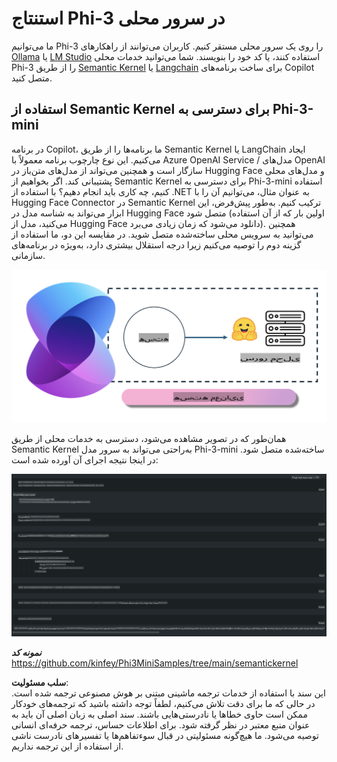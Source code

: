 # **استنتاج Phi-3 در سرور محلی**

ما می‌توانیم Phi-3 را روی یک سرور محلی مستقر کنیم. کاربران می‌توانند از راهکارهای [Ollama](https://ollama.com) یا [LM Studio](https://llamaedge.com) استفاده کنند، یا کد خود را بنویسند. شما می‌توانید خدمات محلی Phi-3 را از طریق [Semantic Kernel](https://github.com/microsoft/semantic-kernel?WT.mc_id=aiml-138114-kinfeylo) یا [Langchain](https://www.langchain.com/) برای ساخت برنامه‌های Copilot متصل کنید.

## **استفاده از Semantic Kernel برای دسترسی به Phi-3-mini**

در برنامه Copilot، ما برنامه‌ها را از طریق Semantic Kernel یا LangChain ایجاد می‌کنیم. این نوع چارچوب برنامه معمولاً با Azure OpenAI Service / مدل‌های OpenAI سازگار است و همچنین می‌تواند از مدل‌های متن‌باز در Hugging Face و مدل‌های محلی پشتیبانی کند. اگر بخواهیم از Semantic Kernel برای دسترسی به Phi-3-mini استفاده کنیم، چه کاری باید انجام دهیم؟ با استفاده از .NET به عنوان مثال، می‌توانیم آن را با Hugging Face Connector در Semantic Kernel ترکیب کنیم. به‌طور پیش‌فرض، این ابزار می‌تواند به شناسه مدل در Hugging Face متصل شود (اولین بار که از آن استفاده می‌کنید، مدل از Hugging Face دانلود می‌شود که زمان زیادی می‌برد). همچنین می‌توانید به سرویس محلی ساخته‌شده متصل شوید. در مقایسه این دو، ما استفاده از گزینه دوم را توصیه می‌کنیم زیرا درجه استقلال بیشتری دارد، به‌ویژه در برنامه‌های سازمانی.

![sk](../../../../../translated_images/sk.c244b32f4811c6f0938b9e95b0b2f4b28105bff6495bdc3b24cd42b3e3e89bb9.fa.png)

همان‌طور که در تصویر مشاهده می‌شود، دسترسی به خدمات محلی از طریق Semantic Kernel به‌راحتی می‌تواند به سرور مدل Phi-3-mini ساخته‌شده متصل شود. در اینجا نتیجه اجرای آن آورده شده است:

![skrun](../../../../../translated_images/skrun.fb7a635a22ae8b7919d6e15c0eb27262526ed69728c5a1d2773a97d4562657c7.fa.png)

***نمونه کد*** https://github.com/kinfey/Phi3MiniSamples/tree/main/semantickernel

**سلب مسئولیت**:  
این سند با استفاده از خدمات ترجمه ماشینی مبتنی بر هوش مصنوعی ترجمه شده است. در حالی که ما برای دقت تلاش می‌کنیم، لطفاً توجه داشته باشید که ترجمه‌های خودکار ممکن است حاوی خطاها یا نادرستی‌هایی باشند. سند اصلی به زبان اصلی آن باید به عنوان منبع معتبر در نظر گرفته شود. برای اطلاعات حساس، ترجمه حرفه‌ای انسانی توصیه می‌شود. ما هیچ‌گونه مسئولیتی در قبال سوءتفاهم‌ها یا تفسیرهای نادرست ناشی از استفاده از این ترجمه نداریم.